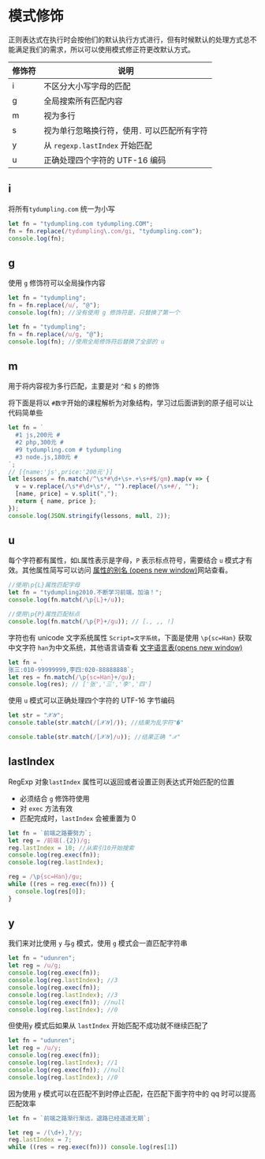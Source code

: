 # 模式修饰

正则表达式在执行时会按他们的默认执行方式进行，但有时候默认的处理方式总不能满足我们的需求，所以可以使用模式修正符更改默认方式。

| 修饰符 | 说明                                         |
| ------ | -------------------------------------------- |
| i      | 不区分大小写字母的匹配                       |
| g      | 全局搜索所有匹配内容                         |
| m      | 视为多行                                     |
| s      | 视为单行忽略换行符，使用`.` 可以匹配所有字符 |
| y      | 从 `regexp.lastIndex` 开始匹配               |
| u      | 正确处理四个字符的 UTF-16 编码               |

## i

将所有`tydumpling.com` 统一为小写

```js
let fn = "tydumpling.com tydumpling.COM";
fn = fn.replace(/tydumpling\.com/gi, "tydumpling.com");
console.log(fn);
```

## g

使用 `g` 修饰符可以全局操作内容

```js
let fn = "tydumpling";
fn = fn.replace(/u/, "@");
console.log(fn); //没有使用 g 修饰符是，只替换了第一个

let fn = "tydumpling";
fn = fn.replace(/u/g, "@");
console.log(fn); //使用全局修饰符后替换了全部的 u
```

## m

用于将内容视为多行匹配，主要是对 `^`和 `$` 的修饰

将下面是将以 `#数字`开始的课程解析为对象结构，学习过后面讲到的原子组可以让代码简单些

```js
let fn = `
  #1 js,200元 #
  #2 php,300元 #
  #9 tydumpling.com # tydumpling
  #3 node.js,180元 #
`;
// [{name:'js',price:'200元'}]
let lessons = fn.match(/^\s*#\d+\s+.+\s+#$/gm).map(v => {
  v = v.replace(/\s*#\d+\s*/, "").replace(/\s+#/, "");
  [name, price] = v.split(",");
  return { name, price };
});
console.log(JSON.stringify(lessons, null, 2));
```

## u

每个字符都有属性，如`L`属性表示是字母，`P` 表示标点符号，需要结合 `u` 模式才有效。其他属性简写可以访问 [属性的别名 (opens new window)](https://www.unicode.org/Public/UCD/latest/ucd/PropertyValueAliases.txt)网站查看。

```js
//使用\p{L}属性匹配字母
let fn = "tydumpling2010.不断学习前端，加油！";
console.log(fn.match(/\p{L}+/u));

//使用\p{P}属性匹配标点
console.log(fn.match(/\p{P}+/gu)); // [., ,, !]
```

字符也有 unicode 文字系统属性 `Script=文字系统`，下面是使用 `\p{sc=Han}` 获取中文字符 `han`为中文系统，其他语言请查看 [文字语言表(opens new window)](http://www.unicode.org/standard/supported.html)

```js
let fn = `
张三:010-99999999,李四:020-88888888`;
let res = fn.match(/\p{sc=Han}+/gu);
console.log(res); // ['张','三','李','四']
```

使用 `u` 模式可以正确处理四个字符的 UTF-16 字节编码

```js
let str = "𝒳𝒴";
console.table(str.match(/[𝒳𝒴]/)); //结果为乱字符"�"

console.table(str.match(/[𝒳𝒴]/u)); //结果正确 "𝒳"
```

## lastIndex

RegExp 对象`lastIndex` 属性可以返回或者设置正则表达式开始匹配的位置

- 必须结合 `g` 修饰符使用
- 对 `exec` 方法有效
- 匹配完成时，`lastIndex` 会被重置为 0

```js
let fn = `前端之路要努力`;
let reg = /前端(.{2})/g;
reg.lastIndex = 10; //从索引10开始搜索
console.log(reg.exec(fn));
console.log(reg.lastIndex);

reg = /\p{sc=Han}/gu;
while ((res = reg.exec(fn))) {
  console.log(res[0]);
}
```

## y

我们来对比使用 `y` 与`g` 模式，使用 `g` 模式会一直匹配字符串

```js
let fn = "udunren";
let reg = /u/g;
console.log(reg.exec(fn));
console.log(reg.lastIndex); //3
console.log(reg.exec(fn));
console.log(reg.lastIndex); //3
console.log(reg.exec(fn)); //null
console.log(reg.lastIndex); //0
```

但使用`y` 模式后如果从 `lastIndex` 开始匹配不成功就不继续匹配了

```js
let fn = "udunren";
let reg = /u/y;
console.log(reg.exec(fn));
console.log(reg.lastIndex); //1
console.log(reg.exec(fn)); //null
console.log(reg.lastIndex); //0
```

因为使用 `y` 模式可以在匹配不到时停止匹配，在匹配下面字符中的 qq 时可以提高匹配效率

```js
let fn = `前端之路渐行渐远，退路已经遥遥无期`;

let reg = /(\d+),?/y;
reg.lastIndex = 7;
while ((res = reg.exec(fn))) console.log(res[1])
```
